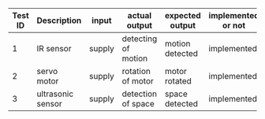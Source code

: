 |Test ID|Description|input|actual output|expected output|implemented or not|
|-------|-----------|------|------------|----------------|-----------------|
|1|IR sensor|supply|detecting of motion|motion detected|implemented|
|2|servo motor|supply|rotation of motor|motor rotated|implemented|
|3|ultrasonic sensor|supply|detection of space|space detected|implemented|

